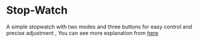 # Stop-Watch
A simple stopwatch with two modes and three buttons for easy control and precise adjustment , 
You can see more explanation from [ here ](https://www.linkedin.com/posts/abdelrahmanosama74_embeddedsystems-interfacing-stopwatch-activity-7138520569255305216-j-3j?utm_source=share&utm_medium=member_desktop)
